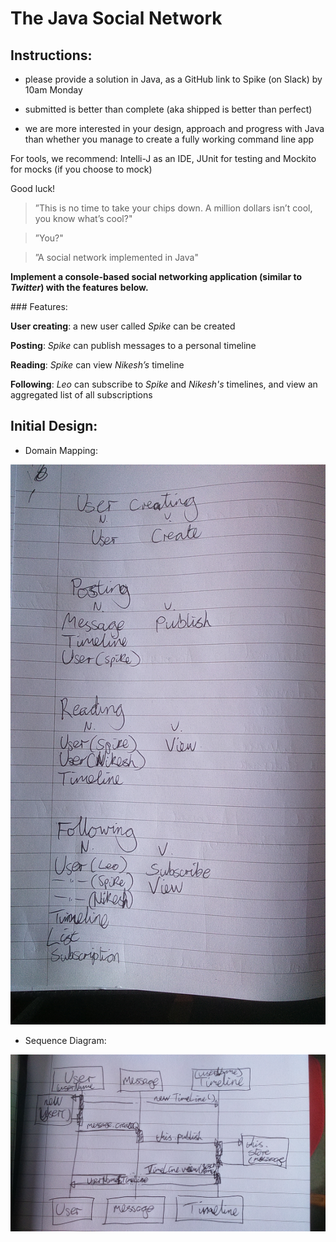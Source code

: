 # The Java Social Network

## Instructions:

* please provide a solution in Java, as a GitHub link to Spike (on Slack) by 10am Monday

* submitted is better than complete (aka shipped is better than perfect)

* we are more interested in your design, approach and progress with Java than whether you manage to create a fully working command line app

​For tools, we recommend: Intelli-J as an IDE, JUnit for testing and Mockito for mocks (if you choose to mock)

​Good luck!

>”This is no time to take your chips down. A million dollars isn’t cool, you know what’s cool?"  

>”You?"  

>”A social network implemented in Java"

​**Implement a console-based social networking application (similar to _Twitter_) with the features below.**

​### Features:

**User creating**: a new user called *Spike* can be created  

**Posting**: *Spike* can publish messages to a personal timeline  

**Reading**: *Spike* can view *Nikesh’s* timeline  

**Following**: *Leo* can subscribe to *Spike* and *Nikesh's* timelines, and view an aggregated list of all subscriptions  

## Initial Design:

* Domain Mapping:
<img src="images/domain_mapping.jpg">

* Sequence Diagram:
<img src="images/Sequence_Diagram.jpg">